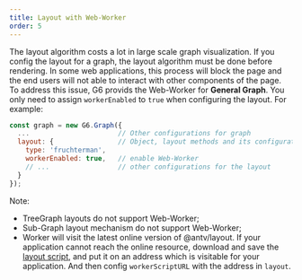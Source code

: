```yaml
---
title: Layout with Web-Worker
order: 5
---
```


The layout algorithm costs a lot in large scale graph visualization. If you config the layout for a graph, the layout algorithm must be done before rendering. In some web applications, this process will block the page and the end users will not able to interact with other components of the page. To address this issue, G6 provids the Web-Worker for **General Graph**. You only need to assign `workerEnabled` to `true` when configuring the layout. For example:

```javascript
const graph = new G6.Graph({
  ...                      // Other configurations for graph
  layout: {                // Object, layout methods and its configurations
  	type: 'fruchterman',
    workerEnabled: true,   // enable Web-Worker
    // ...                 // other configurations for the layout
  }
});
```

Note:

- TreeGraph layouts do not support Web-Worker;
- Sub-Graph layout mechanism do not support Web-Worker;
- Worker will visit the latest online version of @antv/layout. If your application cannot reach the online resource, download and save the [layout script](https://unpkg.com/@antv/layout@0.3.22/dist/layout.min.js), and put it on an address which is visitable for your application. And then config `workerScriptURL` with the address in `layout`.
